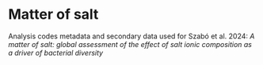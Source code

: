 # Matter of salt
Analysis codes metadata and secondary data used for Szabó et al. 2024: *A matter of salt: global assessment of the effect of salt ionic composition as a driver of bacterial diversity*


